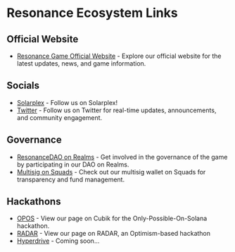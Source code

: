 # Resonance Ecosystem Links

## Official Website
- [Resonance Game Official Website](https://www.playresonance.com) - Explore our official website for the latest updates, news, and game information.

## Socials
- [Solarplex](https://www.solarplex.xyz/profile/resonance.live.solarplex.xyz) - Follow us on Solarplex!
- [Twitter](https://twitter.com/resonancesolana) - Follow us on Twitter for real-time updates, announcements, and community engagement.

## Governance
- [ResonanceDAO on Realms](https://app.realms.today/dao/BsAFgmFSFAqMz9zPFA6Q2s7rkgE6pi6WTYHgygtNkN5z) - Get involved in the governance of the game by participating in our DAO on Realms.
- [Multisig on Squads](https://v3.squads.so/dashboard/MkJxb0JMb2hxUFJoSFV4anV0Y2M0S1hVZEoxMkZ3S0xWRml4TmZlZFlmUGk=) - Check out our multisig wallet on Squads for transparency and fund management.

## Hackathons
- [OPOS](https://www.cubik.so/project/2ca92ed0-426e-4c06-bc4e-2e6e4f69a6d1/hackathon/8e23ade0-0dae-4c4b-83aa-67867749029c) - View our page on Cubik for the Only-Possible-On-Solana hackathon.
- [RADAR](https://radarlaunch.app/project/64f1d72c60488d1ec7f9cbd1) - View our page on RADAR, an Optimism-based hackathon
- [Hyperdrive]() - Coming soon...

